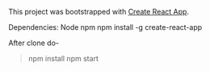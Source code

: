 This project was bootstrapped with [Create React App](https://github.com/facebookincubator/create-react-app).

Dependencies:
Node
npm
npm install -g create-react-app

After clone do-
> npm install
> npm start